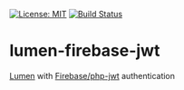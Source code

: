 [![License: MIT](https://img.shields.io/badge/License-MIT-yellow.svg)](https://opensource.org/licenses/MIT)
[![Build Status](https://travis-ci.org/ricventu/lumen-firebase-jwt.svg?branch=master)](https://travis-ci.org/ricventu/lumen-firebase-jwt)

# lumen-firebase-jwt
[Lumen](https://github.com/laravel/lumen) with [Firebase/php-jwt](https://github.com/firebase/php-jwt) authentication
